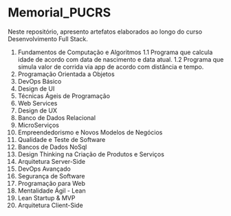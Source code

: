 # Memorial_PUCRS

Neste repositório, apresento artefatos elaborados ao longo do curso Desenvolvimento Full Stack.

1. Fundamentos de Computação e Algoritmos
    1.1 Programa que calcula idade de acordo com data de nascimento e data atual.
    1.2 Programa que simula valor de corrida via app de acordo com distância e tempo.
2. Programação Orientada a Objetos
3. DevOps Básico
4. Design de UI
5. Técnicas Ágeis de Programação
6. Web Services
7. Design de UX
8. Banco de Dados Relacional
9. MicroServiços
10. Empreendedorismo e Novos Modelos de Negócios
11. Qualidade e Teste de Software
12. Bancos de Dados NoSql
13. Design Thinking na Criação de Produtos e Serviços
14. Arquitetura Server-Side
15. DevOps Avançado
16. Segurança de Software
17. Programação para Web
18. Mentalidade Ágil - Lean
19. Lean Startup & MVP
20. Arquitetura Client-Side